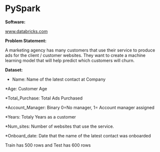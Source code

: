 # PySpark

**Software:**

www.databricks.com


**Problem Statement:**

A marketing agency has many customers that use their service to produce ads for the client / customer websites. They want to create a machine learning model that will help predict which customers will churn. 


**Dataset:**

* Name: Name of the latest contact at Company

*Age: Customer Age

*Total_Purchase: Total Ads Purchased

*Account_Manager: Binary 0=No manager, 1= Account manager assigned

*Years: Totaly Years as a customer

*Num_sites: Number of websites that use the service.

*Onboard_date: Date that the name of the latest contact was onboarded


Train has 500 rows and Test has 600 rows 
